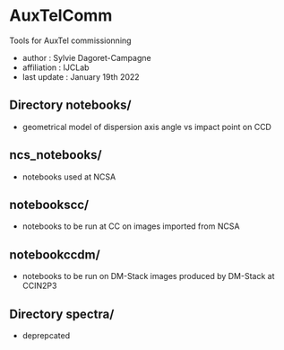 # AuxTelComm
Tools for AuxTel commissionning

- author : Sylvie Dagoret-Campagne
- affiliation : IJCLab
- last update : January 19th 2022



## Directory **notebooks/**

- geometrical model of dispersion axis angle vs impact point on CCD

## **ncs_notebooks/**

- notebooks used at NCSA

## **notebookscc/**

- notebooks to be run at CC on images imported from NCSA

## **notebookccdm/**

- notebooks to be run on DM-Stack images produced by DM-Stack at CCIN2P3 

## Directory **spectra/** 

- deprepcated


